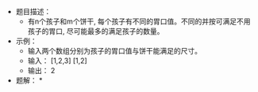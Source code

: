 * 题目描述：
  * 有n个孩子和m个饼干, 每个孩子有不同的胃口值。不同的并按可满足不用孩子的胃口, 尽可能最多的满足孩子的数量。
* 示例：
  * 输入两个数组分别为孩子的胃口值与饼干能满足的尺寸。
  * 输入： [1,2,3] [1,2]
  * 输出： 2
* 题解：
  * 


